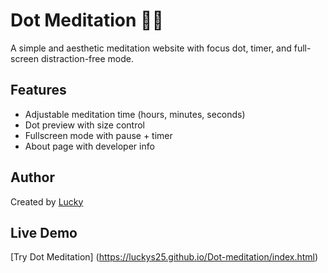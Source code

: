 # Dot Meditation 🧘‍♂
A simple and aesthetic meditation website with focus dot, timer, and full-screen distraction-free mode.

## Features
- Adjustable meditation time (hours, minutes, seconds)
- Dot preview with size control
- Fullscreen mode with pause + timer
- About page with developer info

## Author
Created by [Lucky](https://github.com/LuckyS25)

## Live Demo
[Try Dot Meditation] (https://luckys25.github.io/Dot-meditation/index.html)
